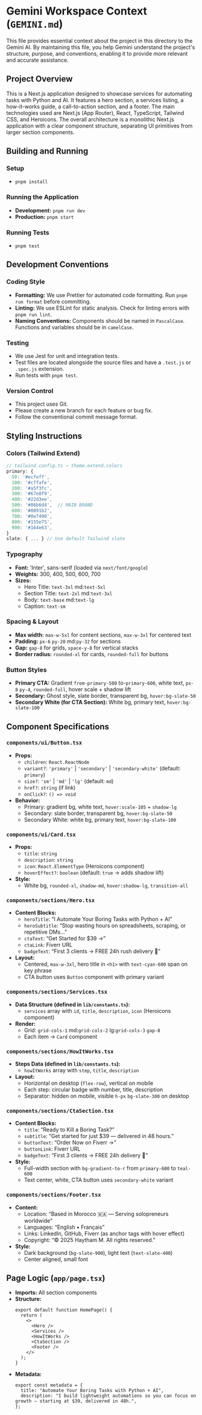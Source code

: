 # Gemini Workspace Context (`GEMINI.md`)

This file provides essential context about the project in this directory to the Gemini AI. By maintaining this file, you help Gemini understand the project's structure, purpose, and conventions, enabling it to provide more relevant and accurate assistance.

## Project Overview

This is a Next.js application designed to showcase services for automating tasks with Python and AI. It features a hero section, a services listing, a how-it-works guide, a call-to-action section, and a footer. The main technologies used are Next.js (App Router), React, TypeScript, Tailwind CSS, and Heroicons. The overall architecture is a monolithic Next.js application with a clear component structure, separating UI primitives from larger section components.

## Building and Running

### Setup

*   `pnpm install`

### Running the Application

*   **Development:** `pnpm run dev`
*   **Production:** `pnpm start`

### Running Tests

*   `pnpm test`

## Development Conventions

### Coding Style

*   **Formatting:** We use Prettier for automated code formatting. Run `pnpm run format` before committing.
*   **Linting:** We use ESLint for static analysis. Check for linting errors with `pnpm run lint`.
*   **Naming Conventions:** Components should be named in `PascalCase`. Functions and variables should be in `camelCase`.

### Testing

*   We use Jest for unit and integration tests.
*   Test files are located alongside the source files and have a `.test.js` or `.spec.js` extension.
*   Run tests with `pnpm test`.

### Version Control

*   This project uses Git.
*   Please create a new branch for each feature or bug fix.
*   Follow the conventional commit message format.

## Styling Instructions

### Colors (Tailwind Extend)

```typescript
// tailwind.config.ts → theme.extend.colors
primary: {
  50: '#ecfeff',
  100: '#cffafe',
  200: '#a5f3fc',
  300: '#67e8f9',
  400: '#22d3ee',
  500: '#06b6d4',  // MAIN BRAND
  600: '#0891b2',
  700: '#0e7490',
  800: '#155e75',
  900: '#164e63',
}
slate: { ... } // Use default Tailwind slate
```

### Typography

*   **Font:** 'Inter', sans-serif (loaded via `next/font/google`)
*   **Weights:** 300, 400, 500, 600, 700
*   **Sizes:**
    *   Hero Title: `text-3xl` md:`text-5xl`
    *   Section Title: `text-2xl` md:`text-3xl`
    *   Body: `text-base` md:`text-lg`
    *   Caption: `text-sm`

### Spacing & Layout

*   **Max width:** `max-w-5xl` for content sections, `max-w-3xl` for centered text
*   **Padding:** `px-6` `py-20` md:`py-32` for sections
*   **Gap:** `gap-8` for grids, `space-y-8` for vertical stacks
*   **Border radius:** `rounded-xl` for cards, `rounded-full` for buttons

### Button Styles

*   **Primary CTA:** Gradient `from-primary-500` to-`primary-600`, white text, `px-8` `py-4`, `rounded-full`, hover scale + shadow lift
*   **Secondary:** Ghost style, slate border, transparent bg, `hover:bg-slate-50`
*   **Secondary White (for CTA Section):** White bg, primary text, `hover:bg-slate-100`

## Component Specifications

### `components/ui/Button.tsx`

*   **Props:**
    *   `children`: `React.ReactNode`
    *   `variant?`: `'primary'` | `'secondary'` | `'secondary-white'` (default: `primary`)
    *   `size?`: `'sm'` | `'md'` | `'lg'` (default: `md`)
    *   `href?`: `string` (if link)
    *   `onClick?`: `() => void`
*   **Behavior:**
    *   Primary: gradient bg, white text, `hover:scale-105` + `shadow-lg`
    *   Secondary: slate border, transparent bg, `hover:bg-slate-50`
    *   Secondary White: white bg, primary text, `hover:bg-slate-100`

### `components/ui/Card.tsx`

*   **Props:**
    *   `title`: `string`
    *   `description`: `string`
    *   `icon`: `React.ElementType` (Heroicons component)
    *   `hoverEffect?`: `boolean` (default: `true` → adds shadow lift)
*   **Style:**
    *   White bg, `rounded-xl`, `shadow-md`, `hover:shadow-lg`, `transition-all`

### `components/sections/Hero.tsx`

*   **Content Blocks:**
    *   `heroTitle`: “I Automate Your Boring Tasks with Python + AI”
    *   `heroSubtitle`: “Stop wasting hours on spreadsheets, scraping, or repetitive DMs...”
    *   `ctaText`: “Get Started for $39 →”
    *   `ctaLink`: Fiverr URL
    *   `badgeText`: “First 3 clients → FREE 24h rush delivery 🚨”
*   **Layout:**
    *   Centered, `max-w-3xl`, hero title in `<h1>` with `text-cyan-600` span on key phrase
    *   CTA button uses `Button` component with primary variant

### `components/sections/Services.tsx`

*   **Data Structure (defined in `lib/constants.ts`):**
    *   `services` array with `id`, `title`, `description`, `icon` (Heroicons component)
*   **Render:**
    *   Grid: `grid-cols-1` md:`grid-cols-2` lg:`grid-cols-3` `gap-8`
    *   Each item → `Card` component

### `components/sections/HowItWorks.tsx`

*   **Steps Data (defined in `lib/constants.ts`):**
    *   `howItWorks` array with `step`, `title`, `description`
*   **Layout:**
    *   Horizontal on desktop (`flex-row`), vertical on mobile
    *   Each step: circular badge with number, title, description
    *   Separator: hidden on mobile, visible `h-px` `bg-slate-300` on desktop

### `components/sections/CtaSection.tsx`

*   **Content Blocks:**
    *   `title`: “Ready to Kill a Boring Task?”
    *   `subtitle`: “Get started for just $39 — delivered in 48 hours.”
    *   `buttonText`: “Order Now on Fiverr →”
    *   `buttonLink`: Fiverr URL
    *   `badgeText`: “First 3 clients → FREE 24h delivery 🚀”
*   **Style:**
    *   Full-width section with `bg-gradient-to-r` from `primary-600` to `teal-600`
    *   Text center, white, CTA button uses `secondary-white` variant

### `components/sections/Footer.tsx`

*   **Content:**
    *   Location: “Based in Morocco 🇲🇦 — Serving solopreneurs worldwide”
    *   Languages: “English • Français”
    *   Links: LinkedIn, GitHub, Fiverr (as anchor tags with hover effect)
    *   Copyright: “© 2025 Haytham M. All rights reserved.”
*   **Style:**
    *   Dark background (`bg-slate-900`), light text (`text-slate-400`)
    *   Center aligned, small font

## Page Logic (`app/page.tsx`)

*   **Imports:** All section components
*   **Structure:**
    ```tsx
    export default function HomePage() {
      return (
        <>
          <Hero />
          <Services />
          <HowItWorks />
          <CtaSection />
          <Footer />
        </>
      );
    }
    ```
*   **Metadata:**
    ```tsx
    export const metadata = {
      title: "Automate Your Boring Tasks with Python + AI",
      description: "I build lightweight automations so you can focus on growth — starting at $39, delivered in 48h.",
    };
    ```
